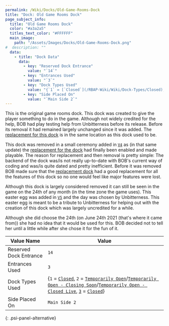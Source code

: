 ```yaml
---
permalink: /Wiki/Docks/Old-Game-Rooms-Dock
title: "Dock: Old Game Rooms Dock"
page_subject_info:
  title: "Old Game Rooms Dock"
  color: "#a3a2a5"
  titles_text_color: "#FFFFFF"
  main_image:
    path: "/Assets/Images/Docks/Old-Game-Rooms-Dock.png"
#  description: ""
  data:
    - title: "Dock Data"
      data:
        - key: "Reserved Dock Entrance"
          value: "`14`"
        - key: "Entrances Used"
          value: "`3`"
        - key: "Dock Types Used"
          value: "{`1` = [`Closed`](/RBAP-Wiki/Wiki/Dock-Types/Closed), `2` = [`Temporarily Open`](/RBAP-Wiki/Wiki/Dock-Types/Temporarily-Open)/[`Temporarily Open - Closing Soon`](/RBAP-Wiki/Wiki/Dock-Types/Temporarily-Open-Closing-Soon)/[`Temporarily Open - Closed Live`](/RBAP-Wiki/Wiki/Dock-Types/Temporarily-Open-Closed-Live), `3` = [`Closed`](/RBAP-Wiki/Wiki/Dock-Types/Closed)}"
        - key: "Side Placed On"
          value: "`Main Side 2`"
---
```


This is the original game rooms dock. This dock was created to give the player something to do in the game. Although not widely credited for the help, BOB had play testing help from Unbitterness before its release. Before its removal it had remained largely unchanged since it was added. The [replacement for this dock](/RBAP-Wiki/Wiki/Docks/Game-Rooms-Dock) is in the same location as this dock used to be.

This dock was removed in a small ceremony added in [`V4`](/RBAP-Wiki/Posts/Update-Log/4-0-0) as (in that same update) the [replacement for the dock](/RBAP-Wiki/Wiki/Docks/Game-Rooms-Dock) had finally been enabled and made playable. The reason for replacement and then removal is pretty simple: The backend of the dock was/is not really up-to-date with BOB's current way of coding and was/is quite dated and pretty inefficient. Before it was removed BOB made sure that the [replacement dock](/RBAP-Wiki/Wiki/Docks/Game-Rooms-Dock) had a good replacement for all the features of this dock so no one would feel like major features were lost.

Although this dock is largely considered removed it can still be seen in the game on the 24th of any month (in the time zone the game uses). This easter egg was added in [`V5`](/RBAP-Wiki/Posts/Update-Log/5-0-0) and the day was chosen by Unbitterness. This easter egg is meant to be a tribute to Unbitterness for helping out with the creation of this dock which was largely uncredited for a while.

Although she did choose the 24th (on June 24th 2021 (that's where it came from)) she had no idea that it would be used for this. BOB decided not to tell her until a little while after she chose it for the fun of it.

| Value Name             | Value |
|-|-|
| Reserved Dock Entrance | `14` |
| Entrances Used         | `3` |
| Dock Types Used        | {`1` = [`Closed`](/RBAP-Wiki/Wiki/Dock-Types/Closed), `2` = [`Temporarily Open`](/RBAP-Wiki/Wiki/Dock-Types/Temporarily-Open)/[`Temporarily Open - Closing Soon`](/RBAP-Wiki/Wiki/Dock-Types/Temporarily-Open-Closing-Soon)/[`Temporarily Open - Closed Live`](/RBAP-Wiki/Wiki/Dock-Types/Temporarily-Open-Closed-Live), [`3`](/RBAP-Wiki/Wiki/Value-Types#number) = [`Closed`](/RBAP-Wiki/Wiki/Dock-Types/Closed)} |
| Side Placed On         | `Main Side 2` |
{: .psi-panel-alternative}

<img class="dock-image" src="/RBAP-Wiki/Assets/Images/Docks/Old-Game-Rooms-Dock.png" alt="">